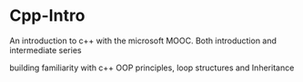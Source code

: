 # Cpp-Intro
An introduction to c++ with the microsoft MOOC.
Both introduction and intermediate series

building familiarity with c++ OOP principles, loop structures and Inheritance
